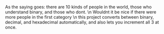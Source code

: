 As the saying goes: there are 10 kinds of people in the world, those who understand binary, and those who dont. \n
Wouldnt it be nice if there were more people in the first category \n
this project converts between binary, decimal, and hexadecimal automatically, and also lets you increment all 3 at once.